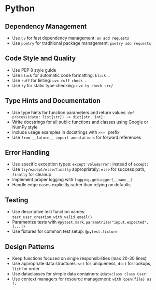 # Python

## Dependency Management
- Use `uv` for fast dependency management: `uv add requests`
- Use `poetry` for traditional package management: `poetry add requests`

## Code Style and Quality
- Use PEP 8 style guide
- Use `black` for automatic code formatting: `black .`
- Use `ruff` for linting: `uvx ruff check .`
- Use `ty` for static type checking: `uvx ty check src/`

## Type Hints and Documentation
- Use type hints for function parameters and return values: `def process(data: list[str]) -> dict[str, int]:`
- Write docstrings for all public functions and classes using Google or NumPy style
- Include usage examples in docstrings with `>>> ` prefix
- Use `from __future__ import annotations` for forward references

## Error Handling
- Use specific exception types: `except ValueError:` instead of `except:`
- Use `try/except/else/finally` appropriately: `else` for success path, `finally` for cleanup
- Implement proper logging with `logging.getLogger(__name__)`
- Handle edge cases explicitly rather than relying on defaults

## Testing
- Use descriptive test function names: `test_user_creation_with_valid_email()`
- Parametrize tests with `@pytest.mark.parametrize("input,expected", [...])`
- Use fixtures for common test setup: `@pytest.fixture`

## Design Patterns
- Keep functions focused on single responsibilities (max 20-30 lines)
- Use appropriate data structures: `set` for uniqueness, `dict` for lookups, `list` for order
- Use dataclasses for simple data containers: `@dataclass class User:`
- Use context managers for resource management: `with open(file) as f:`